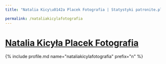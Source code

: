 ```yaml
---
title: "Natalia Kicy\u0142a Placek Fotografia | Statystyki patronite.pl | Patromierz"

permalink: /nataliakicylafotografia
---
```


# [Natalia Kicyła Placek Fotografia](https://patronite.pl/nataliakicylafotografia)

{% include profile.md name="nataliakicylafotografia" prefix="n" %}
